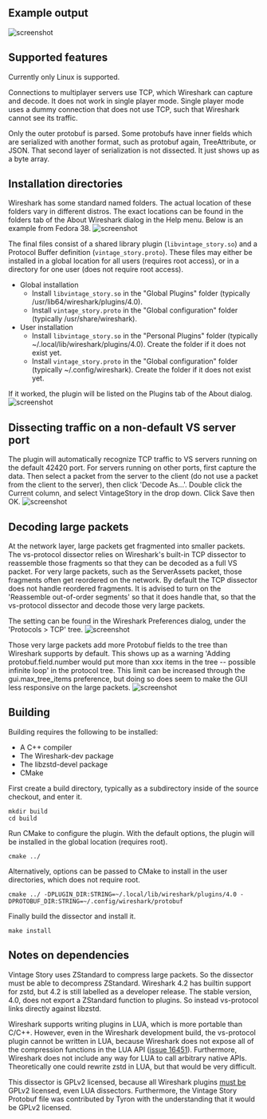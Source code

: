 ## Example output

![screenshot](https://raw.githubusercontent.com/bluelightning32/vs-protocol/main/doc/example1.png)

## Supported features

Currently only Linux is supported.

Connections to multiplayer servers use TCP, which Wireshark can capture and decode. It does not work in single player mode. Single player mode uses a dummy connection that does not use TCP, such that Wireshark cannot see its traffic.

Only the outer protobuf is parsed. Some protobufs have inner fields which are serialized with another format, such as protobuf again, TreeAttribute, or JSON. That second layer of serialization is not dissected. It just shows up as a byte array.

## Installation directories

Wireshark has some standard named folders. The actual location of these folders vary in different distros. The exact locations can be found in the folders tab of the About Wireshark dialog in the Help menu. Below is an example from Fedora 38.
![screenshot](https://raw.githubusercontent.com/bluelightning32/vs-protocol/main/doc/wireshark_folders.png)

The final files consist of a shared library plugin (`libvintage_story.so`) and a Protocol Buffer definition (`vintage_story.proto`). These files may either be installed in a global location for all users (requires root access), or in a directory for one user (does not require root access).

* Global installation
    * Install `libvintage_story.so` in the "Global Plugins" folder (typically /usr/lib64/wireshark/plugins/4.0).
    * Install `vintage_story.proto` in the "Global configuration" folder (typically /usr/share/wireshark).
* User installation
    * Install `libvintage_story.so` in the "Personal Plugins" folder (typically ~/.local/lib/wireshark/plugins/4.0). Create the folder if it does not exist yet.
    * Install `vintage_story.proto` in the "Global configuration" folder (typically ~/.config/wireshark). Create the folder if it does not exist yet.

If it worked, the plugin will be listed on the Plugins tab of the About dialog.
![screenshot](https://raw.githubusercontent.com/bluelightning32/vs-protocol/main/doc/wireshark_plugins.png)

## Dissecting traffic on a non-default VS server port

The plugin will automatically recognize TCP traffic to VS servers running on the default 42420 port. For servers running on other ports, first capture the data. Then select a packet from the server to the client (do not use a packet from the client to the server), then click 'Decode As...'. Double click the Current column, and select VintageStory in the drop down. Click Save then OK.
![screenshot](https://raw.githubusercontent.com/bluelightning32/vs-protocol/main/doc/decode_as.png)

## Decoding large packets

At the network layer, large packets get fragmented into smaller packets. The vs-protocol dissector relies on Wireshark's built-in TCP dissector to reassemble those fragments so that they can be decoded as a full VS packet. For very large packets, such as the ServerAssets packet, those fragments often get reordered on the network. By default the TCP dissector does not handle reordered fragments. It is advised to turn on the 'Reassemble out-of-order segments' so that it does handle that, so that the vs-protocol dissector and decode those very large packets.

The setting can be found in the Wireshark Preferences dialog, under the 'Protocols > TCP' tree.
![screenshot](https://raw.githubusercontent.com/bluelightning32/vs-protocol/main/doc/tcp_preferences.png)

Those very large packets add more Protobuf fields to the tree than Wireshark supports by default. This shows up as a warning 'Adding protobuf.field.number would put more than xxx items in the tree -- possible infinite loop' in the protocol tree. This limit can be increased through the gui.max\_tree\_items preference, but doing so does seem to make the GUI less responsive on the large packets.
![screenshot](https://raw.githubusercontent.com/bluelightning32/vs-protocol/main/doc/max_tree_elements.png)

## Building

Building requires the following to be installed:
* A C++ compiler
* The Wireshark-dev package
* The libzstd-devel package
* CMake

First create a build directory, typically as a subdirectory inside of the source checkout, and enter it.
```
mkdir build
cd build
```

Run CMake to configure the plugin. With the default options, the plugin will be installed in the global location (requires root).
```
cmake ../
```

Alternatively, options can be passed to CMake to install in the user directories, which does not require root.
```
cmake ../ -DPLUGIN_DIR:STRING=~/.local/lib/wireshark/plugins/4.0 -DPROTOBUF_DIR:STRING=~/.config/wireshark/protobuf
```

Finally build the dissector and install it.
```
make install
```

## Notes on dependencies

Vintage Story uses ZStandard to compress large packets. So the dissector must be able to decompress ZStandard. Wireshark 4.2 has builtin support for zstd, but 4.2 is still labelled as a developer release. The stable version, 4.0, does not export a ZStandard function to plugins. So instead vs-protocol links directly against libzstd.

Wireshark supports writing plugins in LUA, which is more portable than C/C++. However, even in the Wireshark development build, the vs-protocol plugin cannot be written in LUA, because Wireshark does not expose all of the compression functions in the LUA API ([issue 16451](https://gitlab.com/wireshark/wireshark/-/issues/16451)). Furthermore, Wireshark does not include any way for LUA to call arbitrary native APIs. Theoretically one could rewrite zstd in LUA, but that would be very difficult.

This dissector is GPLv2 licensed, because all Wireshark plugins [must be](https://wiki.wireshark.org/Lua#beware-the-gpl) GPLv2 licensed, even LUA dissectors. Furthermore, the Vintage Story Protobuf file was contributed by Tyron with the understanding that it would be GPLv2 licensed.

